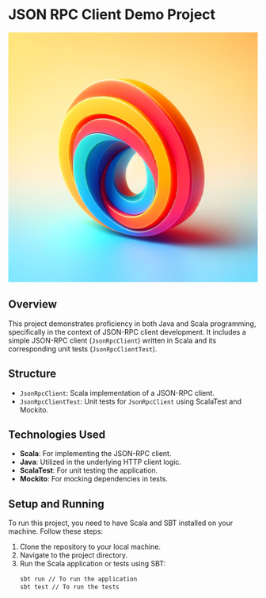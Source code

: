 # JSON RPC Client Demo Project

![](./jsonrpc/images/scalajavademo.png)



## Overview
This project demonstrates proficiency in both Java and Scala programming, specifically in the context of JSON-RPC client development. It includes a simple JSON-RPC client (`JsonRpcClient`) written in Scala and its corresponding unit tests (`JsonRpcClientTest`).

## Structure
- `JsonRpcClient`: Scala implementation of a JSON-RPC client.
- `JsonRpcClientTest`: Unit tests for `JsonRpcClient` using ScalaTest and Mockito.

## Technologies Used
- **Scala**: For implementing the JSON-RPC client.
- **Java**: Utilized in the underlying HTTP client logic.
- **ScalaTest**: For unit testing the application.
- **Mockito**: For mocking dependencies in tests.

## Setup and Running
To run this project, you need to have Scala and SBT installed on your machine. Follow these steps:

1. Clone the repository to your local machine.
2. Navigate to the project directory.
3. Run the Scala application or tests using SBT:
   ```
   sbt run // To run the application
   sbt test // To run the tests
   ```
